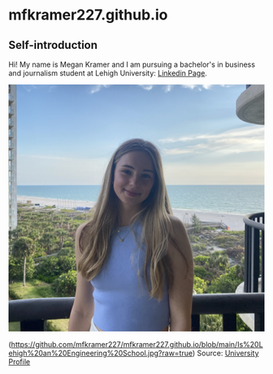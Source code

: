 # mfkramer227.github.io
## Self-introduction
Hi! My name is Megan Kramer and I am pursuing a bachelor's in business and journalism student at Lehigh University: [Linkedin Page](www.linkedin.com/in/megankramer-).


![Self-pic](https://github.com/mfkramer227/mfkramer227.github.io/blob/main/IMG_9618%20(3).jpg?raw=true)

(https://github.com/mfkramer227/mfkramer227.github.io/blob/main/Is%20Lehigh%20an%20Engineering%20School.jpg?raw=true)
Source: [University Profile](https://data.lehigh.edu/sites/data.lehigh.edu/files/LUprofile_2024.pdf)
